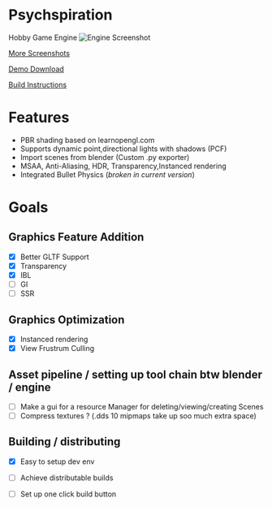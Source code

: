 # Psychspiration

Hobby Game Engine 
![Engine Screenshot](https://live.staticflickr.com/65535/52650553805_552e7114ce_b.jpg)

[More Screenshots](https://www.flickr.com/photos/197526599@N02/albums/72177720305537764/with/52650382154/)

[Demo Download]()

[Build Instructions](./documentation/Documentation.md)

# Features

* PBR shading based on learnopengl.com
* Supports dynamic point,directional lights with shadows (PCF)
* Import scenes from blender (Custom .py exporter)
* MSAA, Anti-Aliasing, HDR, Transparency,Instanced rendering 
* Integrated Bullet Physics (*broken in current version*)

# Goals
## Graphics Feature Addition
* [x] Better GLTF Support
* [x] Transparency
* [x] IBL
* [ ] GI
* [ ] SSR
## Graphics Optimization
* [x] Instanced rendering
* [x] View Frustrum Culling
## Asset pipeline / setting up tool chain btw blender / engine
* [ ] Make a gui for a resource Manager for deleting/viewing/creating Scenes
* [ ] Compress textures ? (.dds 10 mipmaps take up soo much extra space)
## Building / distributing
* [x] Easy to setup dev env
* [ ] Achieve distributable builds
* [ ] Set up one click build button


